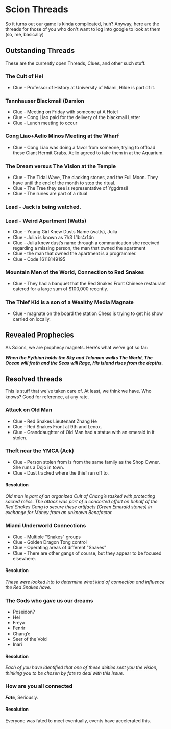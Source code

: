 # Scion Threads

So it turns out our game is kinda complicated, huh? Anyway, here are the threads for those of you who don't want to log into google to look at them (so, me, basically)

## Outstanding Threads

These are the currently open Threads, Clues, and other such stuff.

### The Cult of Hel

- Clue - Professor of History at University of Miami, Hilde is part of it.

### Tannhauser Blackmail (Damion

- Clue - Meeting on Friday with someone at A Hotel
- Clue - Cong Liao paid for the delivery of the blackmail Letter
- Clue - Lunch meeting to occur

### Cong Liao+Aelio Minos Meeting at the Wharf

- Clue - Cong Liao was doing a favor from someone, trying to offload these Giant Hermit Crabs. Aelio agreed to take them in at the Aquarium.

### The Dream versus The Vision at the Temple

- Clue - The Tidal Wave, The clacking stones, and the Full Moon. They have until the end of the month to stop the ritual.
- Clue - The Tree they see is representative of Yggdrasil
- Clue - The runes are part of a ritual

### Lead - Jack is being watched.

### Lead - Weird Apartment (Watts)

- Clue - Young Girl Knew Dusts Name (watts), Julia
- Clue - Julia is known as 7h3 L1br4r14n
- Clue - Julia knew dust’s name through a communication she received regarding a missing person, the man that owned the apartment
- Clue - the man that owned the apartment is a programmer.
- Clue - Code 16118149195

### Mountain Men of the World, Connection to Red Snakes

- Clue - They had a banquet that the Red Snakes Front Chinese restaurant catered for a large sum of $100,000 recently.

### The Thief Kid is a son of a Wealthy Media Magnate

- Clue - magnate on the board the station Chess is trying to get his show carried on locally.

## Revealed Prophecies

As Scions, we are prophecy magnets. Here's what we've got so far:

***When the Pythian holds the Sky and Telamon walks The World, The Ocean will froth and the Seas will Rage, His island rises from the depths.***

## Resolved threads

This is stuff that we've taken care of. At least, we think we have. Who knows? Good for reference, at any rate.

###  Attack on Old Man

- Clue - Red Snakes Lieutenant Zhang He
- Clue - Red Snakes Front at 9th and Lenox.
- Clue - Granddaughter of Old Man had a statue with an emerald in it stolen.

### Theft near the YMCA (Ack)

- Clue - Person stolen from is from the same family as the Shop Owner. She runs a Dojo in town.
- Clue - Dust tracked where the thief ran off to.

#### Resolution

*Old man is part of an organized Cult of Chang’e tasked with protecting sacred relics. The attack was part of a concerted effort on behalf of the Red Snakes Gang to secure these artifacts (Green Emerald stones) in exchange for Money from an unknown Benefactor.*

### Miami Underworld Connections

- Clue - Multiple "Snakes" groups
- Clue - Golden Dragon Tong control
- Clue - Operating areas of different "Snakes"
- Clue - There are other gangs of course, but they appear to be focused elsewhere.

#### Resolution

*These were looked into to determine what kind of connection and influence the Red Snakes have.*

### The Gods who gave us our dreams

- Poseidon?
- Hel
- Freya
- Fenrir
- Chang’e
- Seer of the Void
- Inari

#### Resolution

*Each of you have identified that one of these deities sent you the vision, thinking you to be chosen by fate to deal with this issue.*

### How are you all connected

***Fate***, Seriously.

#### Resolution

Everyone was fated to meet eventually, events have accelerated this.
